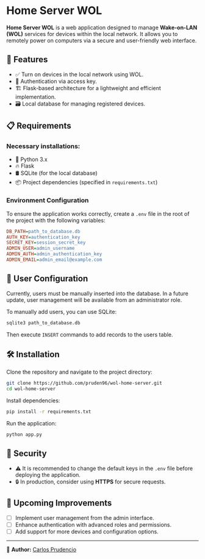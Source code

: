 # Home Server WOL

**Home Server WOL** is a web application designed to manage **Wake-on-LAN (WOL)** services for devices within the local network. It allows you to remotely power on computers via a secure and user-friendly web interface.

## 🚀 Features
- ✅ Turn on devices in the local network using WOL.
- 🔑 Authentication via access key.
- 🏗 Flask-based architecture for a lightweight and efficient implementation.
- 🗃 Local database for managing registered devices.

## 📋 Requirements
### Necessary installations:
- 🐍 Python 3.x
- 🔥 Flask
- 🛢 SQLite (for the local database)
- 📦 Project dependencies (specified in `requirements.txt`)

### Environment Configuration
To ensure the application works correctly, create a `.env` file in the root of the project with the following variables:

```ini
DB_PATH=path_to_database.db
AUTH_KEY=authentication_key
SECRET_KEY=session_secret_key
ADMIN_USER=admin_username
ADMIN_AUTH=admin_authentication_key
ADMIN_EMAIL=admin_email@example.com
```

## 📌 User Configuration
Currently, users must be manually inserted into the database. In a future update, user management will be available from an administrator role.

To manually add users, you can use SQLite:
```sh
sqlite3 path_to_database.db
```
Then execute `INSERT` commands to add records to the users table.

## 🛠 Installation
Clone the repository and navigate to the project directory:
```sh
git clone https://github.com/pruden96/wol-home-server.git
cd wol-home-server
```
Install dependencies:
```sh
pip install -r requirements.txt
```
Run the application:
```sh
python app.py
```

## 🔐 Security
- ⚠️ It is recommended to change the default keys in the `.env` file before deploying the application.
- 🔒 In production, consider using **HTTPS** for secure requests.

## 📢 Upcoming Improvements
- [ ] Implement user management from the admin interface.
- [ ] Enhance authentication with advanced roles and permissions.
- [ ] Add support for more devices and configuration options.

---
📌 **Author:** [Carlos Prudencio](https://github.com/pruden96)

